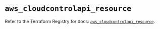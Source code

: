 # `aws_cloudcontrolapi_resource`

Refer to the Terraform Registry for docs: [`aws_cloudcontrolapi_resource`](https://registry.terraform.io/providers/hashicorp/aws/6.16.0/docs/resources/cloudcontrolapi_resource).
